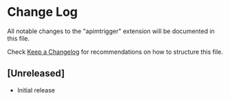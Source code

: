 # Change Log

All notable changes to the "apimtrigger" extension will be documented in this file.

Check [Keep a Changelog](http://keepachangelog.com/) for recommendations on how to structure this file.

## [Unreleased]

- Initial release